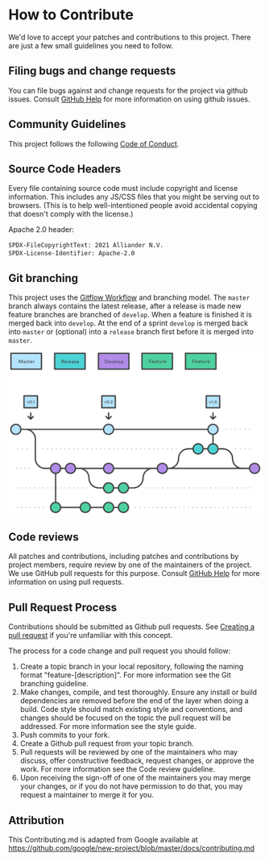 <!--
SPDX-FileCopyrightText: 2021 Alliander N.V.
SPDX-License-Identifier: Apache-2.0
-->

# How to Contribute

We'd love to accept your patches and contributions to this project. There are
just a few small guidelines you need to follow.


## Filing bugs and change requests

You can file bugs against and change requests for the project via github issues. Consult [GitHub Help](https://docs.github.com/en/free-pro-team@latest/github/managing-your-work-on-github/creating-an-issue) for more
information on using github issues.

## Community Guidelines

This project follows the following [Code of Conduct](CODE_OF_CONDUCT.md).

## Source Code Headers

Every file containing source code must include copyright and license
information. This includes any JS/CSS files that you might be serving out to
browsers. (This is to help well-intentioned people avoid accidental copying that
doesn't comply with the license.)

Apache 2.0 header:

    SPDX-FileCopyrightText: 2021 Alliander N.V.
    SPDX-License-Identifier: Apache-2.0

## Git branching

This project uses the [Gitflow Workflow](https://www.atlassian.com/git/tutorials/comparing-workflows/gitflow-workflow) and branching model. The `master` branch always contains the latest release, after a release is made new feature branches are branched of `develop`. When a feature is finished it is merged back into `develop`. At the end of a sprint `develop` is merged back into `master` or (optional) into a `release` branch first before it is merged into `master`.

![Gitflow](img/gitflow.svg)

## Code reviews

All patches and contributions, including patches and contributions by project members, require review by one of the maintainers of the project. We
use GitHub pull requests for this purpose. Consult
[GitHub Help](https://help.github.com/articles/about-pull-requests/) for more
information on using pull requests.

## Pull Request Process
Contributions should be submitted as Github pull requests. See [Creating a pull request](https://docs.github.com/en/github/collaborating-with-issues-and-pull-requests/creating-a-pull-request) if you're unfamiliar with this concept.

The process for a code change and pull request you should follow:

1. Create a topic branch in your local repository, following the naming format
"feature-[description]". For more information see the Git branching guideline.
1. Make changes, compile, and test thoroughly. Ensure any install or build dependencies are removed before the end of the layer when doing a build. Code style should match existing style and conventions, and changes should be focused on the topic the pull request will be addressed. For more information see the style guide.
1. Push commits to your fork.
1. Create a Github pull request from your topic branch.
1. Pull requests will be reviewed by one of the maintainers who may discuss, offer constructive feedback, request changes, or approve
the work. For more information see the Code review guideline.
1. Upon receiving the sign-off of one of the maintainers you may merge your changes, or if you
   do not have permission to do that, you may request a maintainer to merge it for you.


## Attribution

This Contributing.md is adapted from Google
available at
https://github.com/google/new-project/blob/master/docs/contributing.md
